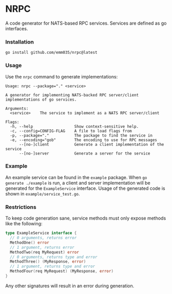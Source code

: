 # NRPC

A code generator for NATS-based RPC services. Services are defined as go interfaces.

### Installation

```
go install github.com/emm035/nrpc@latest
```

### Usage

Use the `nrpc` command to generate implementations:

```
Usage: nrpc --package="." <service>

A generator for implementing NATS-backed RPC server/client implementations of go services.

Arguments:
  <service>    The service to implement as a NATS RPC server/client

Flags:
  -h, --help                  Show context-sensitive help.
  -c, --config=CONFIG-FLAG    A file to load flags from
  -p, --package="."           The package to find the service in
  -e, --encoding="gob"        The encoding to use for RPC messages
      --[no-]client           Generate a client implementation of the service
      --[no-]server           Generate a server for the service
```

### Example

An example service can be found in the `example` package. When `go generate ./example` is run, a client and server implementation will be generated for the `ExampleService` interface. Usage of the generated code is shown in `example/service_test.go`.

### Restrictions

To keep code generation sane, service methods must only expose methods like the following:

```go
type ExampleService interface {
  // 0 arguments, returns error
  MethodOne() error
  // 1 argument, returns error
  MethodTwo(req MyRequest) error
  // 0 arguments, returns type and error
  MethodThree() (MyResponse, error)
  // 1 argument, returns type and error
  MethodFour(req MyRequest) (MyResponse, error)
}
```

Any other signatures will result in an error during generation.
